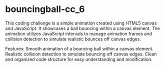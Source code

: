 # bouncingball-cc_6

This coding challenge is a simple animation created using HTML5 canvas and JavaScript. It showcases a ball bouncing within a canvas element. The animation utilizes JavaScript intervals to manage animation frames and collision detection to simulate realistic bounces off canvas edges.

Features:
Smooth animation of a bouncing ball within a canvas element.
Realistic collision detection to simulate bouncing off canvas edges.
Clean and organized code structure for easy understanding and modification.
